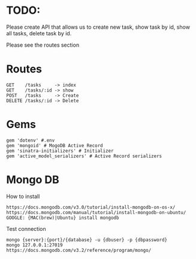 # TODO:

Please create API that allows us to create new task, show task by id, show all tasks, delete task by id.

Please see the routes section

# Routes

```
GET    /tasks     -> index
GET    /tasks/:id -> show
POST   /tasks     -> Create
DELETE /tasks/:id -> Delete
```

# Gems
```
gem 'dotenv' #.env
gem 'mongoid' # MogoDB Active Record
gem 'sinatra-initializers' # Initializer
gem 'active_model_serializers' # Active Record serializers
```

# Mongo DB

How to install
```
https://docs.mongodb.com/v3.0/tutorial/install-mongodb-on-os-x/
https://docs.mongodb.com/manual/tutorial/install-mongodb-on-ubuntu/
GOOGLE: {MAC(brew)|Ubuntu} install mongodb
```
Test connection
```
mongo {server}:{port}/{database} -u {dbuser} -p {dbpassword}
mongo 127.0.0.1:27019
https://docs.mongodb.com/v3.2/reference/program/mongo/
```
